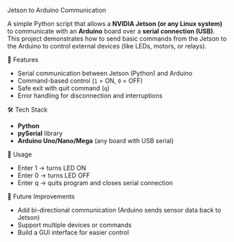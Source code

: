 Jetson to Arduino Communication

A simple Python script that allows a **NVIDIA Jetson (or any Linux system)** to communicate with an **Arduino** board over a **serial connection (USB)**.  
This project demonstrates how to send basic commands from the Jetson to the Arduino to control external devices (like LEDs, motors, or relays).

📌 Features
- Serial communication between Jetson (Python) and Arduino  
- Command-based control (`1` = ON, `0` = OFF)  
- Safe exit with quit command (`q`)  
- Error handling for disconnection and interruptions  

🛠 Tech Stack
- **Python**  
- **pySerial** library  
- **Arduino Uno/Nano/Mega** (any board with USB serial)  

📖 Usage
- Enter 1 → turns LED ON
- Enter 0 → turns LED OFF
- Enter q → quits program and closes serial connection

🔮 Future Improvements
- Add bi-directional communication (Arduino sends sensor data back to Jetson)
- Support multiple devices or commands
- Build a GUI interface for easier control
